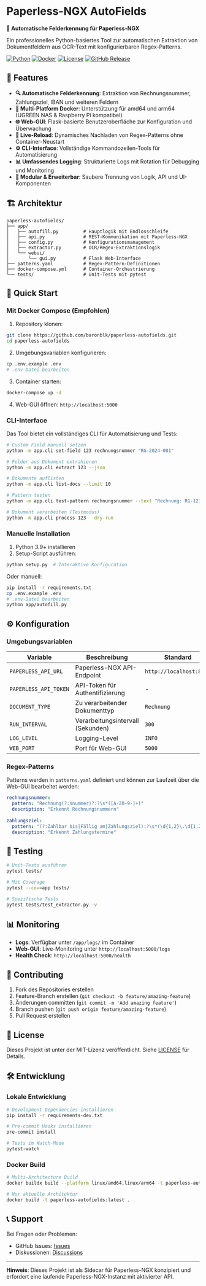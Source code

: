 # Paperless-NGX AutoFields

**🎯 Automatische Felderkennung für Paperless-NGX**

Ein professionelles Python-basiertes Tool zur automatischen Extraktion von Dokumentfeldern aus OCR-Text mit konfigurierbaren Regex-Patterns.

[![Python](https://img.shields.io/badge/Python-3.9%2B-blue.svg)](https://python.org)
[![Docker](https://img.shields.io/badge/Docker-Multi--Arch-blue.svg)](https://hub.docker.com)
[![License](https://img.shields.io/badge/License-MIT-green.svg)](LICENSE)
[![GitHub Release](https://img.shields.io/github/v/release/baronblk/paperless-autofields)](https://github.com/baronblk/paperless-autofields/releases)

## 🎯 Features

- **🔍 Automatische Felderkennung**: Extraktion von Rechnungsnummer, Zahlungsziel, IBAN und weiteren Feldern
- **🐳 Multi-Platform Docker**: Unterstützung für amd64 und arm64 (UGREEN NAS & Raspberry Pi kompatibel)
- **🌐 Web-GUI**: Flask-basierte Benutzeroberfläche zur Konfiguration und Überwachung
- **🔄 Live-Reload**: Dynamisches Nachladen von Regex-Patterns ohne Container-Neustart
- **⚙️ CLI-Interface**: Vollständige Kommandozeilen-Tools für Automatisierung
- **📊 Umfassendes Logging**: Strukturierte Logs mit Rotation für Debugging und Monitoring
- **🔧 Modular & Erweiterbar**: Saubere Trennung von Logik, API und UI-Komponenten

## 🏗️ Architektur

```
paperless-autofields/
├── app/
│   ├── autofill.py         # Hauptlogik mit Endlosschleife
│   ├── api.py              # REST-Kommunikation mit Paperless-NGX
│   ├── config.py           # Konfigurationsmanagement
│   ├── extractor.py        # OCR/Regex-Extraktionslogik
│   └── webui/
│       └── gui.py          # Flask Web-Interface
├── patterns.yaml           # Regex-Pattern-Definitionen
├── docker-compose.yml      # Container-Orchestrierung
└── tests/                  # Unit-Tests mit pytest
```

## 🚀 Quick Start

### Mit Docker Compose (Empfohlen)

1. Repository klonen:
```bash
git clone https://github.com/baronblk/paperless-autofields.git
cd paperless-autofields
```

2. Umgebungsvariablen konfigurieren:
```bash
cp .env.example .env
# .env-Datei bearbeiten
```

3. Container starten:
```bash
docker-compose up -d
```

4. Web-GUI öffnen: `http://localhost:5000`

### CLI-Interface

Das Tool bietet ein vollständiges CLI für Automatisierung und Tests:

```bash
# Custom Field manuell setzen
python -m app.cli set-field 123 rechnungsnummer "RG-2024-001"

# Felder aus Dokument extrahieren
python -m app.cli extract 123 --json

# Dokumente auflisten
python -m app.cli list-docs --limit 10

# Pattern testen
python -m app.cli test-pattern rechnungsnummer --text "Rechnung: RG-123"

# Dokument verarbeiten (Testmodus)
python -m app.cli process 123 --dry-run
```

### Manuelle Installation

1. Python 3.9+ installieren
2. Setup-Script ausführen:
```bash
python setup.py  # Interaktive Konfiguration
```

Oder manuell:
```bash
pip install -r requirements.txt
cp .env.example .env
# .env-Datei bearbeiten
python app/autofill.py
```

## ⚙️ Konfiguration

### Umgebungsvariablen

| Variable | Beschreibung | Standard |
|----------|--------------|----------|
| `PAPERLESS_API_URL` | Paperless-NGX API-Endpoint | `http://localhost:8000` |
| `PAPERLESS_API_TOKEN` | API-Token für Authentifizierung | - |
| `DOCUMENT_TYPE` | Zu verarbeitender Dokumenttyp | `Rechnung` |
| `RUN_INTERVAL` | Verarbeitungsintervall (Sekunden) | `300` |
| `LOG_LEVEL` | Logging-Level | `INFO` |
| `WEB_PORT` | Port für Web-GUI | `5000` |

### Regex-Patterns

Patterns werden in `patterns.yaml` definiert und können zur Laufzeit über die Web-GUI bearbeitet werden:

```yaml
rechnungsnummer:
  pattern: "Rechnung(?:snummer)?:?\s*([A-Z0-9-]+)"
  description: "Erkennt Rechnungsnummern"
  
zahlungsziel:
  pattern: "(?:Zahlbar bis|Fällig am|Zahlungsziel):?\s*(\d{1,2}\.\d{1,2}\.\d{4})"
  description: "Erkennt Zahlungstermine"
```

## 🧪 Testing

```bash
# Unit-Tests ausführen
pytest tests/

# Mit Coverage
pytest --cov=app tests/

# Spezifische Tests
pytest tests/test_extractor.py -v
```

## 📊 Monitoring

- **Logs**: Verfügbar unter `/app/logs/` im Container
- **Web-GUI**: Live-Monitoring unter `http://localhost:5000/logs`
- **Health Check**: `http://localhost:5000/health`

## 🤝 Contributing

1. Fork des Repositories erstellen
2. Feature-Branch erstellen (`git checkout -b feature/amazing-feature`)
3. Änderungen committen (`git commit -m 'Add amazing feature'`)
4. Branch pushen (`git push origin feature/amazing-feature`)
5. Pull Request erstellen

## 📝 License

Dieses Projekt ist unter der MIT-Lizenz veröffentlicht. Siehe [LICENSE](LICENSE) für Details.

## 🛠️ Entwicklung

### Lokale Entwicklung

```bash
# Development Dependencies installieren
pip install -r requirements-dev.txt

# Pre-commit Hooks installieren
pre-commit install

# Tests im Watch-Mode
pytest-watch
```

### Docker Build

```bash
# Multi-Architecture Build
docker buildx build --platform linux/amd64,linux/arm64 -t paperless-autofields:latest .

# Nur aktuelle Architektur
docker build -t paperless-autofields:latest .
```

## 📞 Support

Bei Fragen oder Problemen:
- GitHub Issues: [Issues](https://github.com/baronblk/paperless-autofields/issues)
- Diskussionen: [Discussions](https://github.com/baronblk/paperless-autofields/discussions)

---

**Hinweis**: Dieses Projekt ist als Sidecar für Paperless-NGX konzipiert und erfordert eine laufende Paperless-NGX-Instanz mit aktivierter API.
